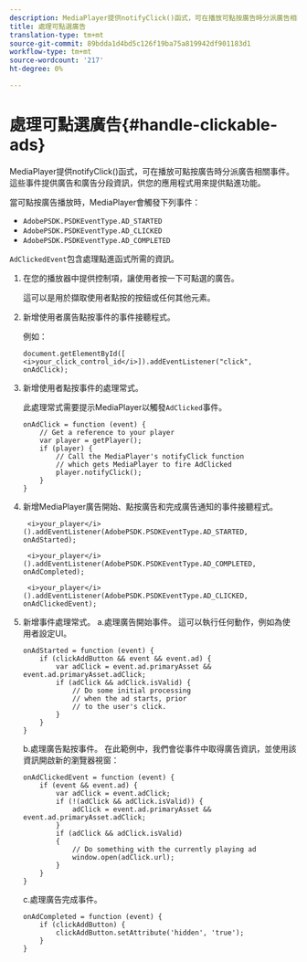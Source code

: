 ```yaml
---
description: MediaPlayer提供notifyClick()函式，可在播放可點按廣告時分派廣告相關事件。 這些事件提供廣告和廣告分段資訊，供您的應用程式用來提供點進功能。
title: 處理可點選廣告
translation-type: tm+mt
source-git-commit: 89bdda1d4bd5c126f19ba75a819942df901183d1
workflow-type: tm+mt
source-wordcount: '217'
ht-degree: 0%

---
```



# 處理可點選廣告{#handle-clickable-ads}

MediaPlayer提供notifyClick()函式，可在播放可點按廣告時分派廣告相關事件。 這些事件提供廣告和廣告分段資訊，供您的應用程式用來提供點進功能。

當可點按廣告播放時，MediaPlayer會觸發下列事件：

* `AdobePSDK.PSDKEventType.AD_STARTED`
* `AdobePSDK.PSDKEventType.AD_CLICKED`
* `AdobePSDK.PSDKEventType.AD_COMPLETED`

`AdClickedEvent`包含處理點進函式所需的資訊。

1. 在您的播放器中提供控制項，讓使用者按一下可點選的廣告。

   這可以是用於擷取使用者點按的按鈕或任何其他元素。
1. 新增使用者廣告點按事件的事件接聽程式。

   例如：

   ```
   document.getElementById([ 
   <i>your_click_control_id</i>]).addEventListener("click", onAdClick);
   ```

1. 新增使用者點按事件的處理常式。

   此處理常式需要提示MediaPlayer以觸發`AdClicked`事件。

   ```
   onAdClick = function (event) { 
       // Get a reference to your player 
       var player = getPlayer(); 
       if (player) { 
           // Call the MediaPlayer's notifyClick function 
           // which gets MediaPlayer to fire AdClicked 
           player.notifyClick(); 
       } 
   } 
   ```

1. 新增MediaPlayer廣告開始、點按廣告和完成廣告通知的事件接聽程式。

   ```
    <i>your_player</i>().addEventListener(AdobePSDK.PSDKEventType.AD_STARTED, onAdStarted); 
   
    <i>your_player</i>().addEventListener(AdobePSDK.PSDKEventType.AD_COMPLETED, onAdCompleted);
   
    <i>your_player</i>().addEventListener(AdobePSDK.PSDKEventType.AD_CLICKED, onAdClickedEvent);
   ```

1. 新增事件處理常式。
a.處理廣告開始事件。
這可以執行任何動作，例如為使用者設定UI。

   ```
   onAdStarted = function (event) { 
       if (clickAddButton && event && event.ad) { 
           var adClick = event.ad.primaryAsset && event.ad.primaryAsset.adClick; 
           if (adClick && adClick.isValid) { 
               // Do some initial processing  
               // when the ad starts, prior 
               // to the user's click. 
           } 
       } 
   }
   ```

   b.處理廣告點按事件。
在此範例中，我們會從事件中取得廣告資訊，並使用該資訊開啟新的瀏覽器視窗：

   ```
   onAdClickedEvent = function (event) { 
       if (event && event.ad) { 
           var adClick = event.adClick; 
           if (!(adClick && adClick.isValid)) { 
               adClick = event.ad.primaryAsset && event.ad.primaryAsset.adClick; 
           } 
           if (adClick && adClick.isValid) 
           { 
               // Do something with the currently playing ad 
               window.open(adClick.url); 
           } 
       } 
   }
   ```

   c.處理廣告完成事件。

   ```
   onAdCompleted = function (event) { 
       if (clickAddButton) { 
           clickAddButton.setAttribute('hidden', 'true'); 
       } 
   }
   ```
